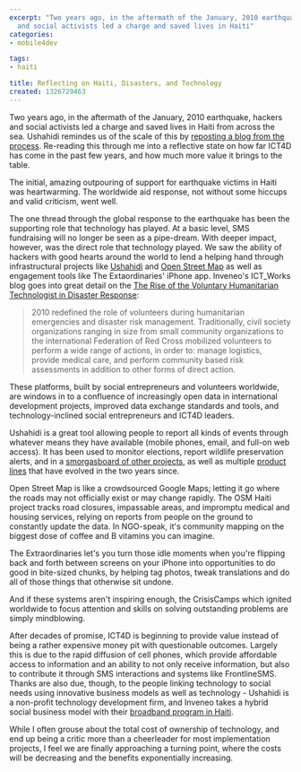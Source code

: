 ```yaml
---
excerpt: "Two years ago, in the aftermath of the January, 2010 earthquake, hackers
  and social activists led a charge and saved lives in Haiti"
categories:
- mobile4dev

tags:
- haiti

title: Reflecting on Haiti, Disasters, and Technology
created: 1326729463
---
```

Two years ago, in the aftermath of the January, 2010 earthquake, hackers and social activists led a charge and saved lives in Haiti from across the sea. Ushahidi remindes us of the scale of this by <a href="http://blog.ushahidi.com/index.php/2012/01/12/haiti-and-the-power-of-crowdsourcing/">reposting a blog from the process</a>.  Re-reading this through me into a reflective state on how far ICT4D has come in the past few years, and how much more value it brings to the table.

The initial, amazing outpouring of support for earthquake victims in Haiti was heartwarming.  The worldwide aid response, not without some hiccups and valid criticism, went well.

The one thread through the global response to the earthquake has been the supporting role that technology has played.  At a basic level, SMS fundraising will no longer be seen as a pipe-dream.  With deeper impact, however, was the direct role that technology played.  We saw the ability of hackers with good hearts around the world to lend a helping hand through infrastructural projects like <a href="http://haiti.ushahidi.com/">Ushahidi</a> and <a href="http://openls.geog.uni-heidelberg.de/osm-haiti/#">Open Street Map</a> as well as engagement tools like The Extaordinaries' iPhone app.  Inveneo's ICT_Works blog goes into great detail on the <a href="http://www.ictworks.org/news/2011/11/23/rise-voluntary-humanitarian-technologist-disaster-response?utm_source=feedburner&utm_medium=feed&utm_campaign=Feed%3A+Ictworks+%28ICTWorks%29">The Rise of the Voluntary Humanitarian Technologist in Disaster Response</a>:

<blockquote>
2010 redefined the role of volunteers during humanitarian emergencies and disaster risk management. Traditionally, civil society organizations ranging in size from small community organizations to the international Federation of Red Cross mobilized volunteers to perform a wide range of actions, in order to: manage logistics, provide medical care, and perform community based risk assessments in addition to other forms of direct action.</blockquote>


These platforms, built by social entrepreneurs and volunteers worldwide, are windows in to a confluence of increasingly open data in international development projects, improved data exchange standards and tools, and technology-inclined social entrepreneurs and ICT4D leaders.

Ushahidi is a great tool allowing people to report all kinds of events through whatever means they have available (mobile phones, email, and full-on web access).  It has been used to monitor elections, report wildlife preservation alerts, and in a <a href="http://www.ushahidi.com/products/ushahidi-platform">smorgasboard of other projects</a>, as well as multiple <a href="http://www.ushahidi.com/products">product lines</a> that have evolved in the two years since.

Open Street Map is like a crowdsourced Google Maps; letting it go where the roads may not officially exist or may change rapidly.  The OSM Haiti project tracks road closures, impassable areas, and impromptu medical and housing services, relying on reports from people on the ground to constantly update the data.  In NGO-speak, it's community mapping on the biggest dose of coffee and B vitamins you can imagine.

The Extraordinaries let's you turn those idle moments when you're flipping back and forth between screens on your iPhone into opportunities to do good in bite-sized chunks, by helping tag photos, tweak translations and do all of those things that otherwise sit undone.

And if these systems aren't inspiring enough, the CrisisCamps which ignited worldwide to focus attention and skills on solving outstanding problems are simply mindblowing.

After decades of promise, ICT4D is beginning to provide value instead of being a rather expensive money pit with questionable outcomes.  Largely this is due to the rapid diffusion of cell phones, which provide affordable access to information and an ability to not only receive information, but also to contribute it through SMS interactions and systems like FrontlineSMS.  Thanks are also due, though, to the people linking technology to social needs using innovative business models as well as technology - Ushahidi is a non-profit technology development firm, and Inveneo takes a hybrid social business model with their <a href="http://www.inveneo.org/newsfeed/haiti-midyear-update">broadband program in Haiti</a>.

While I often grouse about the total cost of ownership of technology, and end up being a critic more than a cheerleader for most implementation projects, I feel we are finally approaching a turning point, where the costs will be decreasing and the benefits exponentially increasing.
